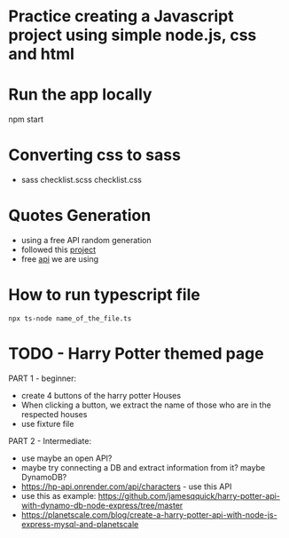 # Practice creating a Javascript project using simple node.js, css and html

# Run the app locally

npm start

# Converting css to sass

- sass checklist.scss checklist.css

# Quotes Generation

- using a free API random generation
- followed this [project](https://freshman.tech/random-quote-machine/)
- free [api](https://api.quotable.io/random?count=1) we are using

# How to run typescript file

`npx ts-node name_of_the_file.ts`

# TODO - Harry Potter themed page

PART 1 - beginner:

- create 4 buttons of the harry potter Houses
- When clicking a button, we extract the name of those who are in the respected houses
- use fixture file

PART 2 - Intermediate:

- use maybe an open API?
- maybe try connecting a DB and extract information from it? maybe DynamoDB?
- https://hp-api.onrender.com/api/characters - use this API
- use this as example: https://github.com/jamesqquick/harry-potter-api-with-dynamo-db-node-express/tree/master
- https://planetscale.com/blog/create-a-harry-potter-api-with-node-js-express-mysql-and-planetscale
